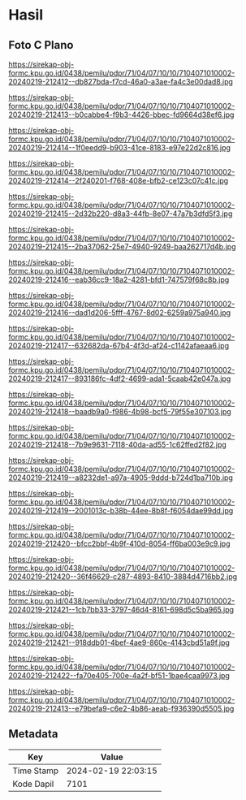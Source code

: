 # Hasil

## Foto C Plano

https://sirekap-obj-formc.kpu.go.id/0438/pemilu/pdpr/71/04/07/10/10/7104071010002-20240219-212412--db827bda-f7cd-46a0-a3ae-fa4c3e00dad8.jpg

https://sirekap-obj-formc.kpu.go.id/0438/pemilu/pdpr/71/04/07/10/10/7104071010002-20240219-212413--b0cabbe4-f9b3-4426-bbec-fd9664d38ef6.jpg

https://sirekap-obj-formc.kpu.go.id/0438/pemilu/pdpr/71/04/07/10/10/7104071010002-20240219-212414--1f0eedd9-b903-41ce-8183-e97e22d2c816.jpg

https://sirekap-obj-formc.kpu.go.id/0438/pemilu/pdpr/71/04/07/10/10/7104071010002-20240219-212414--2f240201-f768-408e-bfb2-ce123c07c41c.jpg

https://sirekap-obj-formc.kpu.go.id/0438/pemilu/pdpr/71/04/07/10/10/7104071010002-20240219-212415--2d32b220-d8a3-44fb-8e07-47a7b3dfd5f3.jpg

https://sirekap-obj-formc.kpu.go.id/0438/pemilu/pdpr/71/04/07/10/10/7104071010002-20240219-212415--2ba37062-25e7-4940-9249-baa262717d4b.jpg

https://sirekap-obj-formc.kpu.go.id/0438/pemilu/pdpr/71/04/07/10/10/7104071010002-20240219-212416--eab36cc9-18a2-4281-bfd1-747579f68c8b.jpg

https://sirekap-obj-formc.kpu.go.id/0438/pemilu/pdpr/71/04/07/10/10/7104071010002-20240219-212416--dad1d206-5fff-4767-8d02-6259a975a940.jpg

https://sirekap-obj-formc.kpu.go.id/0438/pemilu/pdpr/71/04/07/10/10/7104071010002-20240219-212417--632682da-67b4-4f3d-af24-c1142afaeaa6.jpg

https://sirekap-obj-formc.kpu.go.id/0438/pemilu/pdpr/71/04/07/10/10/7104071010002-20240219-212417--893186fc-4df2-4699-ada1-5caab42e047a.jpg

https://sirekap-obj-formc.kpu.go.id/0438/pemilu/pdpr/71/04/07/10/10/7104071010002-20240219-212418--baadb9a0-f986-4b98-bcf5-79f55e307103.jpg

https://sirekap-obj-formc.kpu.go.id/0438/pemilu/pdpr/71/04/07/10/10/7104071010002-20240219-212418--7b9e9631-7118-40da-ad55-1c62ffed2f82.jpg

https://sirekap-obj-formc.kpu.go.id/0438/pemilu/pdpr/71/04/07/10/10/7104071010002-20240219-212419--a8232de1-a97a-4905-9ddd-b724d1ba710b.jpg

https://sirekap-obj-formc.kpu.go.id/0438/pemilu/pdpr/71/04/07/10/10/7104071010002-20240219-212419--2001013c-b38b-44ee-8b8f-f6054dae99dd.jpg

https://sirekap-obj-formc.kpu.go.id/0438/pemilu/pdpr/71/04/07/10/10/7104071010002-20240219-212420--bfcc2bbf-4b9f-410d-8054-ff6ba003e9c9.jpg

https://sirekap-obj-formc.kpu.go.id/0438/pemilu/pdpr/71/04/07/10/10/7104071010002-20240219-212420--36f46629-c287-4893-8410-3884d4716bb2.jpg

https://sirekap-obj-formc.kpu.go.id/0438/pemilu/pdpr/71/04/07/10/10/7104071010002-20240219-212421--1cb7bb33-3797-46d4-8161-698d5c5ba965.jpg

https://sirekap-obj-formc.kpu.go.id/0438/pemilu/pdpr/71/04/07/10/10/7104071010002-20240219-212421--918ddb01-4bef-4ae9-860e-4143cbd51a9f.jpg

https://sirekap-obj-formc.kpu.go.id/0438/pemilu/pdpr/71/04/07/10/10/7104071010002-20240219-212422--fa70e405-700e-4a2f-bf51-1bae4caa9973.jpg

https://sirekap-obj-formc.kpu.go.id/0438/pemilu/pdpr/71/04/07/10/10/7104071010002-20240219-212413--e79befa9-c6e2-4b86-aeab-f936390d5505.jpg


## Metadata

| Key        | Value               |
| ---------- | ------------------- |
| Time Stamp | 2024-02-19 22:03:15 |
| Kode Dapil | 7101                |



